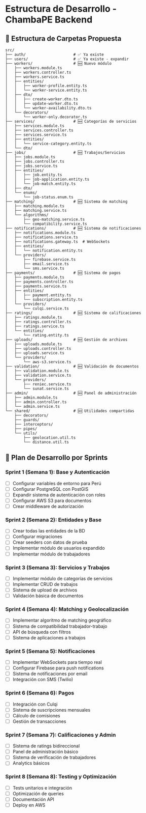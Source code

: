 # Estructura de Desarrollo - ChambaPE Backend

## 📁 Estructura de Carpetas Propuesta

```
src/
├── auth/                     # ✅ Ya existe
├── users/                    # ✅ Ya existe - expandir
├── workers/                  # 🆕 Nuevo módulo
│   ├── workers.module.ts
│   ├── workers.controller.ts
│   ├── workers.service.ts
│   ├── entities/
│   │   ├── worker-profile.entity.ts
│   │   └── worker-service.entity.ts
│   ├── dto/
│   │   ├── create-worker.dto.ts
│   │   ├── update-worker.dto.ts
│   │   └── worker-availability.dto.ts
│   └── decorators/
│       └── worker-only.decorator.ts
├── services/                 # 🆕 Categorías de servicios
│   ├── services.module.ts
│   ├── services.controller.ts
│   ├── services.service.ts
│   ├── entities/
│   │   └── service-category.entity.ts
│   └── dto/
├── jobs/                     # 🆕 Trabajos/Servicios
│   ├── jobs.module.ts
│   ├── jobs.controller.ts
│   ├── jobs.service.ts
│   ├── entities/
│   │   ├── job.entity.ts
│   │   ├── job-application.entity.ts
│   │   └── job-match.entity.ts
│   ├── dto/
│   └── enums/
│       └── job-status.enum.ts
├── matching/                 # 🆕 Sistema de matching
│   ├── matching.module.ts
│   ├── matching.service.ts
│   └── algorithms/
│       ├── geo-matching.service.ts
│       └── compatibility.service.ts
├── notifications/            # 🆕 Sistema de notificaciones
│   ├── notifications.module.ts
│   ├── notifications.service.ts
│   ├── notifications.gateway.ts  # WebSockets
│   ├── entities/
│   │   └── notification.entity.ts
│   └── providers/
│       ├── firebase.service.ts
│       ├── email.service.ts
│       └── sms.service.ts
├── payments/                 # 🆕 Sistema de pagos
│   ├── payments.module.ts
│   ├── payments.controller.ts
│   ├── payments.service.ts
│   ├── entities/
│   │   ├── payment.entity.ts
│   │   └── subscription.entity.ts
│   └── providers/
│       └── culqi.service.ts
├── ratings/                  # 🆕 Sistema de calificaciones
│   ├── ratings.module.ts
│   ├── ratings.controller.ts
│   ├── ratings.service.ts
│   └── entities/
│       └── rating.entity.ts
├── uploads/                  # 🆕 Gestión de archivos
│   ├── uploads.module.ts
│   ├── uploads.controller.ts
│   ├── uploads.service.ts
│   └── providers/
│       └── aws-s3.service.ts
├── validation/               # 🆕 Validación de documentos
│   ├── validation.module.ts
│   ├── validation.service.ts
│   └── providers/
│       ├── reniec.service.ts
│       └── sunat.service.ts
├── admin/                    # 🆕 Panel de administración
│   ├── admin.module.ts
│   ├── admin.controller.ts
│   └── admin.service.ts
└── shared/                   # 🆕 Utilidades compartidas
    ├── decorators/
    ├── guards/
    ├── interceptors/
    ├── pipes/
    └── utils/
        ├── geolocation.util.ts
        └── distance.util.ts
```

## 🚀 Plan de Desarrollo por Sprints

### **Sprint 1 (Semana 1): Base y Autenticación**

- [ ] Configurar variables de entorno para Perú
- [ ] Configurar PostgreSQL con PostGIS
- [ ] Expandir sistema de autenticación con roles
- [ ] Configurar AWS S3 para documentos
- [ ] Crear middleware de autorización

### **Sprint 2 (Semana 2): Entidades y Base**

- [ ] Crear todas las entidades de la BD
- [ ] Configurar migraciones
- [ ] Crear seeders con datos de prueba
- [ ] Implementar módulo de usuarios expandido
- [ ] Implementar módulo de trabajadores

### **Sprint 3 (Semana 3): Servicios y Trabajos**

- [ ] Implementar módulo de categorías de servicios
- [ ] Implementar CRUD de trabajos
- [ ] Sistema de upload de archivos
- [ ] Validación básica de documentos

### **Sprint 4 (Semana 4): Matching y Geolocalización**

- [ ] Implementar algoritmo de matching geográfico
- [ ] Sistema de compatibilidad trabajador-trabajo
- [ ] API de búsqueda con filtros
- [ ] Sistema de aplicaciones a trabajos

### **Sprint 5 (Semana 5): Notificaciones**

- [ ] Implementar WebSockets para tiempo real
- [ ] Configurar Firebase para push notifications
- [ ] Sistema de notificaciones por email
- [ ] Integración con SMS (Twilio)

### **Sprint 6 (Semana 6): Pagos**

- [ ] Integración con Culqi
- [ ] Sistema de suscripciones mensuales
- [ ] Cálculo de comisiones
- [ ] Gestión de transacciones

### **Sprint 7 (Semana 7): Calificaciones y Admin**

- [ ] Sistema de ratings bidireccional
- [ ] Panel de administración básico
- [ ] Sistema de verificación de trabajadores
- [ ] Analytics básicos

### **Sprint 8 (Semana 8): Testing y Optimización**

- [ ] Tests unitarios e integración
- [ ] Optimización de queries
- [ ] Documentación API
- [ ] Deploy en AWS
